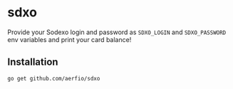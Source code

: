 # sdxo

Provide your Sodexo login and password as `SDXO_LOGIN` and `SDXO_PASSWORD` env variables and print your card balance!

## Installation

```
go get github.com/aerfio/sdxo
```
